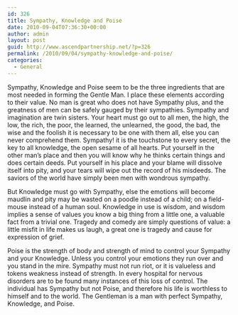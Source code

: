 ```yaml
---
id: 326
title: Sympathy, Knowledge and Poise
date: 2010-09-04T07:36:30+00:00
author: admin
layout: post
guid: http://www.ascendpartnership.net/?p=326
permalink: /2010/09/04/sympathy-knowledge-and-poise/
categories:
  - General
---
```

Sympathy, Knowledge and Poise seem to be the three ingredients that are most needed in forming the Gentle Man. I place these elements according to their value. No man is great who does not have Sympathy plus, and the greatness of men can be safely gauged by their sympathies. Sympathy and imagination are twin sisters. Your heart must go out to all men, the high, the low, the rich, the poor, the learned, the unlearned, the good, the bad, the wise and the foolish it is necessary to be one with them all, else you can never comprehend them. Sympathy! it is the touchstone to every secret, the key to all knowledge, the open sesame of all hearts. Put yourself in the other man&#8217;s place and then you will know why he thinks certain things and does certain deeds. Put yourself in his place and your blame will dissolve itself into pity, and your tears will wipe out the record of his misdeeds. The saviors of the world have simply been men with wondrous sympathy. 

But Knowledge must go with Sympathy, else the emotions will become maudlin and pity may be wasted on a poodle instead of a child; on a field-mouse instead of a human soul. Knowledge in use is wisdom, and wisdom implies a sense of values you know a big thing from a little one, a valuable fact from a trivial one. Tragedy and comedy are simply questions of value: a little misfit in life makes us laugh, a great one is tragedy and cause for expression of grief. 

Poise is the strength of body and strength of mind to control your Sympathy and your Knowledge. Unless you control your emotions they run over and you stand in the mire. Sympathy must not run riot, or it is valueless and tokens weakness instead of strength. In every hospital for nervous disorders are to be found many instances of this loss of control. The individual has Sympathy but not Poise, and therefore his life is worthless to himself and to the world. The Gentleman is a man with perfect Sympathy, Knowledge, and Poise.